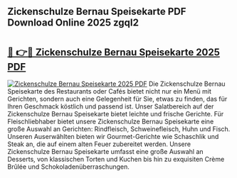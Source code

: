 ## Zickenschulze Bernau Speisekarte PDF Download Online 2025 zgqI2

# <h2><a href="http://gc78icn.nevu.top/?p=Zickenschulze+Bernau+Speisekarte">🔗 👉🔴 Zickenschulze Bernau Speisekarte 2025 PDF</a></h2>

[![Zickenschulze Bernau Speisekarte 2025 PDF](https://i.imgur.com/dBaPXMq.png)](http://gc78icn.nevu.top/?p=Zickenschulze+Bernau+Speisekarte)
Die Zickenschulze Bernau Speisekarte des Restaurants oder Cafés bietet nicht nur ein Menü mit Gerichten, sondern auch eine Gelegenheit für Sie, etwas zu finden, das für Ihren Geschmack köstlich und passend ist. Unser Salatbereich auf der Zickenschulze Bernau Speisekarte bietet leichte und frische Gerichte. Für Fleischliebhaber bietet unsere Zickenschulze Bernau Speisekarte eine große Auswahl an Gerichten: Rindfleisch, Schweinefleisch, Huhn und Fisch. Unseren Auserwählten bieten wir Gourmet-Gerichte wie Schaschlik und Steak an, die auf einem alten Feuer zubereitet werden. Unsere Zickenschulze Bernau Speisekarte umfasst eine große Auswahl an Desserts, von klassischen Torten und Kuchen bis hin zu exquisiten Crème Brûlée und Schokoladenüberraschungen.
